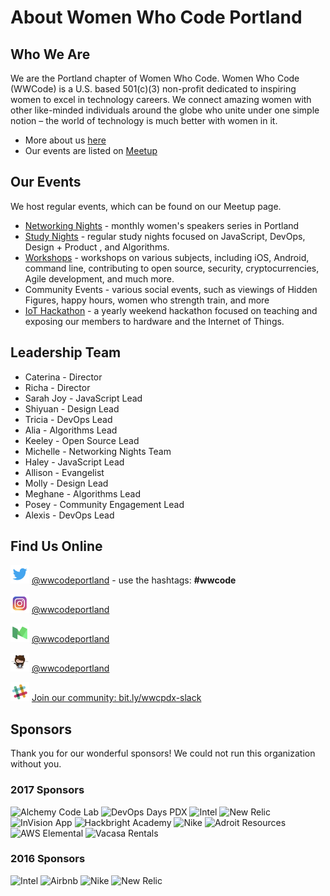 # About Women Who Code Portland

## Who We Are

We are the Portland chapter of Women Who Code. Women Who Code (WWCode) is a U.S. based 501(c)(3) non-profit dedicated to inspiring women to excel in technology careers. We connect amazing women with other like-minded individuals around the globe who unite under one simple notion – the world of technology is much better with women in it.

* More about us [here](http://womenwhocode.com/portland)
* Our events are listed on [Meetup](http://www.meetup.com/Women-Who-Code-Portland/)

## Our Events
We host regular events, which can be found on our Meetup page.

* [Networking Nights](https://github.com/wwcodeportland/networking-nights) - monthly women's speakers series in Portland
* [Study Nights](https://github.com/wwcodeportland/study-nights) - regular study nights focused on JavaScript, DevOps, Design + Product , and Algorithms.
* [Workshops](https://github.com/wwcodeportland/workshops) - workshops on various subjects, including iOS, Android, command line, contributing to open source, security, cryptocurrencies, Agile development, and much more.
* Community Events - various social events, such as viewings of Hidden Figures, happy hours, women who strength train, and more
* [IoT Hackathon](https://github.com/wwcodeportland/iot-hackathon-2016) - a yearly weekend hackathon focused on teaching and exposing our members to hardware and the Internet of Things.

## Leadership Team

* Caterina - Director
* Richa - Director
* Sarah Joy - JavaScript Lead
* Shiyuan - Design Lead
* Tricia - DevOps Lead
* Alia - Algorithms Lead
* Keeley - Open Source Lead
* Michelle - Networking Nights Team
* Haley - JavaScript Lead
* Allison - Evangelist
* Molly - Design Lead
* Meghane - Algorithms Lead
* Posey - Community Engagement Lead
* Alexis - DevOps Lead

## Find Us Online

<img height=30 src="social-media/logo-twitter.png" alt="Twitter"> [@wwcodeportland](http://twitter.com/wwcodeportland) - use the hashtags: **#wwcode** 

<img height=30 src="social-media/logo-instagram.png" alt="Instagram"> [@wwcodeportland](http://instagram.com/wwcodeportland)

<img height=30 src="social-media/logo-medium.png" alt="Medium"> [@wwcodeportland](http://medium.com/@wwcodeportland)

<img height=30 src="social-media/logo-github.png" alt="GitHub"> [@wwcodeportland](http://github.com/wwcodeportland)

<img height=30 src="social-media/logo-slack.png" alt="Slack"> [Join our community: bit.ly/wwcpdx-slack](http://bit.ly/wwcpdx-slack)

## Sponsors
Thank you for our wonderful sponsors! We could not run this organization without you.

### 2017 Sponsors

<img height=100 src="https://github.com/wwcodeportland/networking-nights/blob/master/logos/logo-alchemy-code-lab.png" alt="Alchemy Code Lab" title="Alchemy Code Lab"> <img height=100 src="https://github.com/wwcodeportland/networking-nights/blob/master/logos/logo-devopsdays-pdx.png" alt="DevOps Days PDX" title="DevOps Days PDX"> 
<img height=100 src="https://github.com/wwcodeportland/networking-nights/blob/master/logos/logo-intel.png" alt="Intel" title="Intel"> 
<img height=100 src="https://github.com/wwcodeportland/networking-nights/blob/master/logos/logo-newrelic.png" alt="New Relic" title="New Relic"> 
<img height=100 src="https://github.com/wwcodeportland/networking-nights/blob/master/logos/logo-invision.png" alt="InVision App" title="InVision App"> 
<img height=100 src="https://github.com/wwcodeportland/networking-nights/blob/master/logos/logo-hackbright.png" alt="Hackbright Academy" title="Hackbright Academy">
<img height=100 src="https://github.com/wwcodeportland/networking-nights/blob/master/logos/logo-nike.png" alt="Nike" title="Nike"> 
<img height=100 src="https://github.com/wwcodeportland/networking-nights/blob/master/logos/logo-adroit.png" alt="Adroit Resources" title="Adroit Resources"> 
<img height=100 src="https://github.com/wwcodeportland/networking-nights/blob/master/logos/logo-aws-elemental.png" alt="AWS Elemental" title="AWS Elemental"> 
<img height=100 src="https://github.com/wwcodeportland/networking-nights/blob/master/logos/logo-vacasa.png" alt="Vacasa Rentals" title="Vacasa Rentals">

### 2016 Sponsors

<img height=100 src="https://github.com/wwcodeportland/networking-nights/blob/master/logos/logo-intel.png" alt="Intel" title="Intel"> <img height=100 src="https://github.com/wwcodeportland/networking-nights/blob/master/logos/logo-airbnb.png" alt="Airbnb" title="Airbnb"> 
<img height=100 src="https://github.com/wwcodeportland/networking-nights/blob/master/logos/logo-nike.png" alt="Nike" title="Nike">
<img height=100 src="https://github.com/wwcodeportland/networking-nights/blob/master/logos/logo-newrelic.png" alt="New Relic" title="New Relic">
